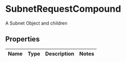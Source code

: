 

# SubnetRequestCompound

A Subnet Object and children

## Properties

| Name | Type | Description | Notes |
|------------ | ------------- | ------------- | -------------|



